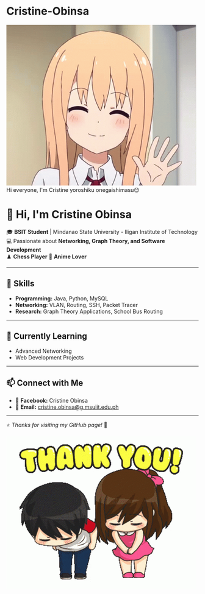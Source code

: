 # Cristine-Obinsa

![Cristine](https://github.com/crissa-ya/Cristine-Obinsa/blob/main/hello.gif)
Hi everyone, I'm Cristine yoroshiku onegaishimasu😊

# 👋 Hi, I'm Cristine Obinsa  

🎓 **BSIT Student** | Mindanao State University - Iligan Institute of Technology  
💻 Passionate about **Networking, Graph Theory, and Software Development**  
♟️ **Chess Player** 
🌸 **Anime Lover**  

---

## 🔧 Skills  
- **Programming:** Java, Python, MySQL  
- **Networking:** VLAN, Routing, SSH, Packet Tracer  
- **Research:** Graph Theory Applications, School Bus Routing  

---

## 🌱 Currently Learning  
- Advanced Networking  
- Web Development Projects

---

## 📫 Connect with Me  
- 📘 **Facebook:** Cristine Obinsa
- 📧 **Email:** cristine.obinsa@g.msuiit.edu.ph  

---

⭐ *Thanks for visiting my GitHub page!* 🌸  

![Cristine](https://github.com/crissa-ya/Cristine-Obinsa/blob/main/thank%20you.gif)

